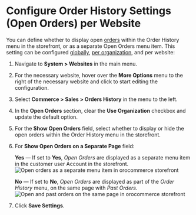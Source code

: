 <a id="website-commerce-configuration-sales-order-history"></a>

# Configure Order History Settings (Open Orders) per Website

You can define whether to display open [orders](../../../../../../glossary.md#term-Order) within the Order History menu in the storefront, or as a separate Open Orders menu item. This setting can be configured [globally](../../../../configuration/commerce/sales/open-orders.md#configuration-guide-commerce-configuration-sales-order-history), [per organization](../../../../user-management/organizations/org-configuration/commerce/sales/organization-orders-history.md#organization-commerce-configuration-sales-order-history), and per website:

1. Navigate to **System > Websites** in the main menu.
2. For the necessary website, hover over the <i class="fa fa-ellipsis-h fa-lg" aria-hidden="true"></i> **More Options** menu to the right of the necessary website and click <i class="fas fa-cog" aria-hidden="true"></i> to start editing the configuration.
3. Select **Commerce > Sales > Orders History** in the menu to the left.
4. In the **Open Orders** section, clear the **Use Organization** checkbox and update the default option.
5. For the **Show Open Orders** field, select whether to display or hide the open orders within the Order History menu in the storefront.
6. For **Show Open Orders on a Separate Page** field:

   **Yes** — If set to **Yes**, *Open Orders* are displayed as a separate menu item in the customer user Account in the storefront.
   ![Open orders as a separate menu item in orocommerce storefront](user/img/system/config_commerce/sales/open_orders_separately.png)

   **No** — If set to **No**, *Open Orders* are displayed as part of the *Order History* menu, on the same page with *Past Orders*.
   ![Open and past orders on the same page in orocommerce storefront](user/img/system/config_commerce/sales/open_orders_with_past_orders.png)
7. Click **Save Settings**.

<!-- fa-bars = fa-navicon -->
<!-- Ic Tiles is used as Set As Default in saved views, and as tiles in display layout options -->
<!-- IcPencil refers to Rename in Commerce and Inline Editing in CRM -->
<!-- Check mark in the square. -->
<!-- SortDesc is also used as drop-down arrow -->
<!-- A -->
<!-- B -->
<!-- C -->
<!-- D -->
<!-- E -->
<!-- F -->
<!-- G -->
<!-- H -->
<!-- I -->
<!-- L -->
<!-- M -->
<!-- P -->
<!-- R -->
<!-- S -->
<!-- T -->
<!-- U -->
<!-- Z -->
